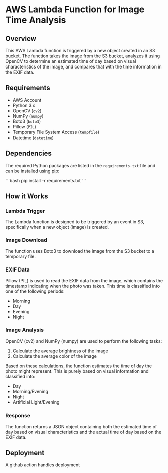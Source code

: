 # AWS Lambda Function for Image Time Analysis

## Overview

This AWS Lambda function is triggered by a new object created in an S3 bucket. The function takes the image from the S3 bucket, analyzes it using OpenCV to determine an estimated time of day based on visual characteristics of the image, and compares that with the time information in the EXIF data.

## Requirements

- AWS Account
- Python 3.x
- OpenCV (`cv2`)
- NumPy (`numpy`)
- Boto3 (`boto3`)
- Pillow (`PIL`)
- Temporary File System Access (`tempfile`)
- Datetime (`datetime`)

## Dependencies

The required Python packages are listed in the `requirements.txt` file and can be installed using pip:

\`\`\`bash
pip install -r requirements.txt
\`\`\`

## How it Works

### Lambda Trigger

The Lambda function is designed to be triggered by an event in S3, specifically when a new object (image) is created.

### Image Download

The function uses Boto3 to download the image from the S3 bucket to a temporary file.

### EXIF Data

Pillow (PIL) is used to read the EXIF data from the image, which contains the timestamp indicating when the photo was taken. This time is classified into one of the following periods:

- Morning
- Day
- Evening
- Night

### Image Analysis

OpenCV (cv2) and NumPy (numpy) are used to perform the following tasks:

1. Calculate the average brightness of the image
2. Calculate the average color of the image

Based on these calculations, the function estimates the time of day the photo might represent. This is purely based on visual information and classified into:

- Day
- Morning/Evening
- Night
- Artificial Light/Evening

### Response

The function returns a JSON object containing both the estimated time of day based on visual characteristics and the actual time of day based on the EXIF data.

## Deployment

A github action handles deployment
